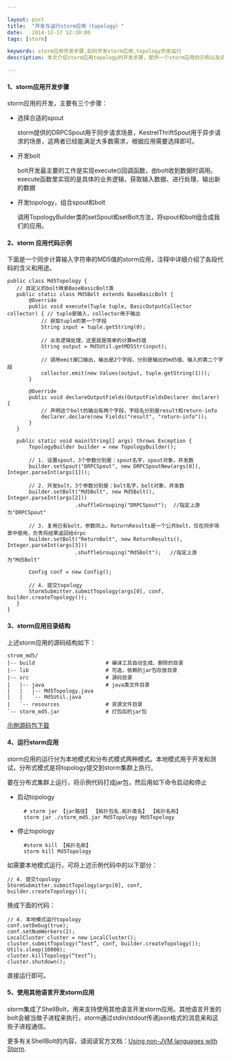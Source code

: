 ```yaml
---

layout: post
title:  "开发与运行storm应用（topology）"
date:   2014-12-17 12:30:00
tags: [storm]

keywords: storm应用开发步骤,如何开发storm应用,topology开发运行
description: 本文介绍storm应用topology的开发步骤，提供一个storm应用的示例以及讲述如何运行storm应用等。

---
```



#### 1、storm应用开发步骤

storm应用的开发，主要有三个步骤：

* 选择合适的spout

	storm提供的DRPCSpout用于同步请求场景，KestrelThriftSpout用于异步请求的场景，这两者已经能满足大多数需求，根据应用需要选择即可。

* 开发bolt

	bolt开发最主要的工作是实现execute()回调函数，由bolt收到数据时调用。execute函数里实现的是具体的业务逻辑，获取输入数据、进行处理、输出新的数据

* 开发topology，组合spout和bolt

	调用TopologyBuilder类的setSpout和setBolt方法，将spout和bolt组合成我们的应用。


#### 2、storm 应用代码示例 

下面是一个同步计算输入字符串的MD5值的storm应用，注释中详细介绍了各段代码的含义和用途。

	public class Md5Topology {
	   // 自定义的bolt继承BaseBasicBolt类
	   public static class Md5Bolt extends BaseBasicBolt {
	       @Override
	       public void execute(Tuple tuple, BasicOutputCollector collector) { // tuple是输入，collector用于输出
	           // 获取tuple的第一个字段
	           String input = tuple.getString(0);                                              
	
	           // 业务逻辑处理，这里就是简单的计算md5值
	           String output = Md5Util.getMD5Str(input);                               
	
	           // 调用emit接口输出，输出是2个字段，分别是输出的md5值、输入的第二个字段
	           collector.emit(new Values(output, tuple.getString(1)));              
	       }
	
	       @Override
	       public void declareOutputFields(OutputFieldsDeclarer declarer) {
	           // 声明这个bolt的输出有两个字段，字段名分别是result和return-info
	           declarer.declare(new Fields("result", "return-info"));                  
	       }
	   }
	
	   public static void main(String[] args) throws Exception {
	       TopologyBuilder builder = new TopologyBuilder();
	
	       // 1. 设置spout，3个参数分别是：spout名字，spout对象，并发数
	       builder.setSpout("DRPCSpout", new DRPCSpoutNew(args[0]), Integer.parseInt(args[1]));
	
	       // 2. 开发bolt，3个参数分别是：bolt名字，bolt对象，并发数
	       builder.setBolt("Md5Bolt", new Md5Bolt(), Integer.parseInt(args[2]))
	                      .shuffleGrouping("DRPCSpout");  //指定上游为"DRPCSpout"
	
	       // 3. 复用已有bolt，参数同上。ReturnResults是一个公共bolt，仅在同步场景中使用，负责将结果返回给drpc
	       builder.setBolt("ReturnBolt", new ReturnResults(), Integer.parseInt(args[3]))
	                      .shuffleGrouping("Md5Bolt");   //指定上游为"Md5Bolt"
	
	       Config conf = new Config();
	
	       // 4. 提交topology
	       StormSubmitter.submitTopology(args[0], conf, builder.createTopology());
	   }
	}
	
#### 3、storm应用目录结构

上述storm应用的源码结构如下：

	strom_md5/
	|-- build						# 编译工具自动生成、删除的目录
	|-- lib							# 可选，依赖的jar包存放目录
	|-- src							# 源码目录
	|   |-- java 					# java类文件目录
	|   |   |-- Md5Topology.java
	|   |   `-- Md5Util.java
	|   `-- resources				# 资源文件目录
	`-- storm_md5.jar				# 打包后的jar包


[示例源码包下载]()

#### 4、运行storm应用

storm应用的运行分为本地模式和分布式模式两种模式。本地模式用于开发和测试，分布式模式是将topology提交到storm集群上执行。

要在分布式集群上运行，将示例代码打成jar包，然后用如下命令启动和停止

* 启动topology
		
		# storm jar 【jar路径】 【拓扑包名.拓扑类名】 【拓扑名称】
		storm jar ./storm_md5.jar Md5Topology Md5Topology

* 停止topology

		#storm kill 【拓扑名称】
		storm kill Md5Topology


如需要本地模式运行，可将上述示例代码中的以下部分：

	// 4. 提交topology
	StormSubmitter.submitTopology(args[0], conf, builder.createTopology());

换成下面的代码：

	// 4. 本地模式运行topology
	conf.setDebug(true); 
	conf.setNumWorkers(2); 
	LocalCluster cluster = new LocalCluster(); 
	cluster.submitTopology(“test”, conf, builder.createTopology()); 
	Utils.sleep(10000); 
	cluster.killTopology(“test”); 
	cluster.shutdown(); 

直接运行即可。

#### 5、使用其他语言开发storm应用

storm集成了ShellBolt，用来支持使用其他语言开发storm应用。其他语言开发的bolt会被当做子进程来执行，storm通过stdin/stdout传递json格式的消息来和这些子进程通信。

更多有关ShellBolt的内容，请阅读官方文档：[Using non-JVM languages with Storm](http://storm.apache.org/documentation/Using-non-JVM-languages-with-Storm.html).



